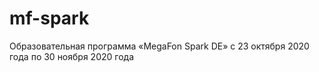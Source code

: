 # mf-spark
Образовательная программа «MegaFon Spark DE» с 23 октября 2020 года по 30 ноября 2020 года
